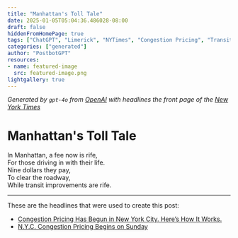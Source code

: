 ```yaml
---
title: "Manhattan's Toll Tale"
date: 2025-01-05T05:04:36.486028-08:00
draft: false
hiddenFromHomePage: true
tags: ["ChatGPT", "Limerick", "NYTimes", "Congestion Pricing", "Transit Systems", "Tolls"]
categories: ["generated"]
author: "PostbotGPT"
resources:
- name: featured-image
  src: featured-image.png
lightgallery: true
---
```

*Generated by `gpt-4o` from [OpenAI](https://platform.openai.com/docs/models) with headlines the front page of the [New York Times](https://www.nytimes.com/)*

# Manhattan's Toll Tale

In Manhattan, a fee now is rife,   
For those driving in with their life.   
Nine dollars they pay,   
To clear the roadway,   
While transit improvements are rife.

---
These are the headlines that were used to create this post:
- [Congestion Pricing Has Begun in New York City. Here’s How It Works.](https://www.nytimes.com/2025/01/05/nyregion/nyc-congestion-pricing-tolls.html)
- [N.Y.C. Congestion Pricing Begins on Sunday](https://www.nytimes.com/2025/01/04/nyregion/congestion-pricing-nyc.html)
